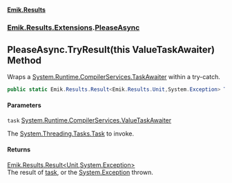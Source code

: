 #### [Emik.Results](index.md 'index')
### [Emik.Results.Extensions](Emik.Results.Extensions.md 'Emik.Results.Extensions').[PleaseAsync](PleaseAsync.md 'Emik.Results.Extensions.PleaseAsync')

## PleaseAsync.TryResult(this ValueTaskAwaiter) Method

Wraps a [System.Runtime.CompilerServices.TaskAwaiter](https://docs.microsoft.com/en-us/dotnet/api/System.Runtime.CompilerServices.TaskAwaiter 'System.Runtime.CompilerServices.TaskAwaiter') within a try-catch.

```csharp
public static Emik.Results.Result<Emik.Results.Unit,System.Exception> TryResult(this System.Runtime.CompilerServices.ValueTaskAwaiter task);
```
#### Parameters

<a name='Emik.Results.Extensions.PleaseAsync.TryResult(thisSystem.Runtime.CompilerServices.ValueTaskAwaiter).task'></a>

`task` [System.Runtime.CompilerServices.ValueTaskAwaiter](https://docs.microsoft.com/en-us/dotnet/api/System.Runtime.CompilerServices.ValueTaskAwaiter 'System.Runtime.CompilerServices.ValueTaskAwaiter')

The [System.Threading.Tasks.Task](https://docs.microsoft.com/en-us/dotnet/api/System.Threading.Tasks.Task 'System.Threading.Tasks.Task') to invoke.

#### Returns
[Emik.Results.Result&lt;](Result{TOk,TErr}.md 'Emik.Results.Result<TOk,TErr>')[Unit](Unit.md 'Emik.Results.Unit')[,](Result{TOk,TErr}.md 'Emik.Results.Result<TOk,TErr>')[System.Exception](https://docs.microsoft.com/en-us/dotnet/api/System.Exception 'System.Exception')[&gt;](Result{TOk,TErr}.md 'Emik.Results.Result<TOk,TErr>')  
The result of [task](PleaseAsync.TryResult(ValueTaskAwaiter).md#Emik.Results.Extensions.PleaseAsync.TryResult(thisSystem.Runtime.CompilerServices.ValueTaskAwaiter).task 'Emik.Results.Extensions.PleaseAsync.TryResult(this System.Runtime.CompilerServices.ValueTaskAwaiter).task'), or the [System.Exception](https://docs.microsoft.com/en-us/dotnet/api/System.Exception 'System.Exception') thrown.